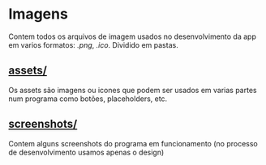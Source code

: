 # Imagens
Contem todos os arquivos de imagem usados no desenvolvimento da app em varios formatos: _.png_, _.ico_. Dividido em pastas.

## [assets/](assets/)
Os assets são imagens ou icones que podem ser usados em varias partes num programa como botões, placeholders, etc.

## [screenshots/](screenshots/)
Contem alguns screenshots do programa em funcionamento (no processo de desenvolvimento usamos apenas o design)